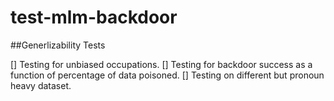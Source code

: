 # test-mlm-backdoor

##Generlizability Tests

[] Testing for unbiased occupations.
[] Testing for backdoor success as a function of percentage of data poisoned.
[] Testing on different but pronoun heavy dataset.
